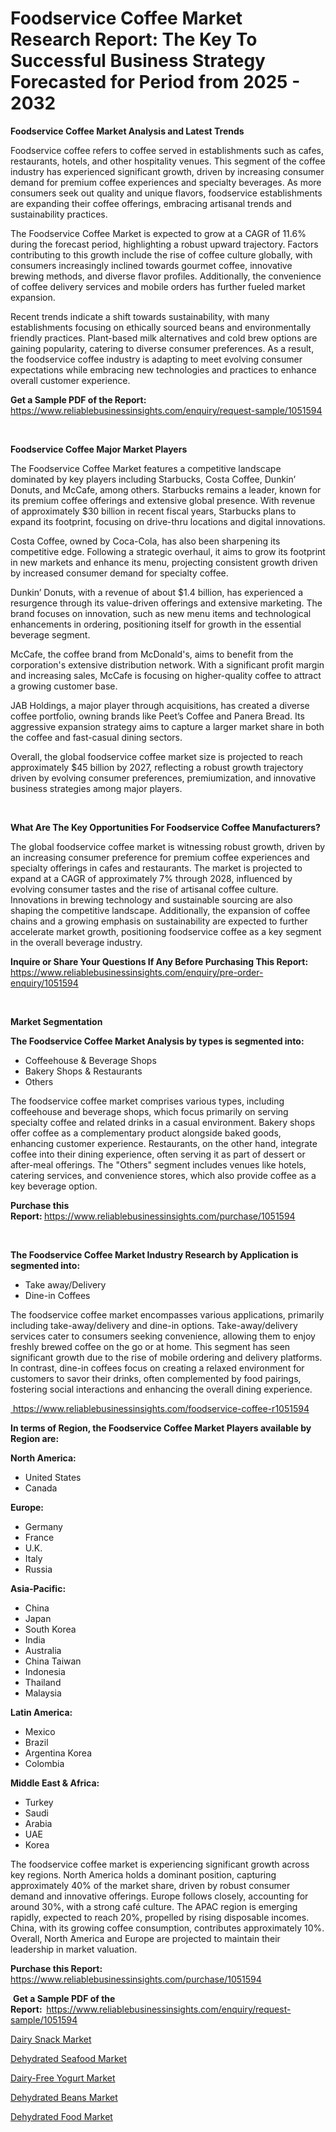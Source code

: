<p><h1>Foodservice Coffee Market Research Report: The Key To Successful Business Strategy Forecasted for Period from 2025 - 2032</h1></p><p><strong>Foodservice Coffee Market Analysis and Latest Trends</strong></p>
<p><p>Foodservice coffee refers to coffee served in establishments such as cafes, restaurants, hotels, and other hospitality venues. This segment of the coffee industry has experienced significant growth, driven by increasing consumer demand for premium coffee experiences and specialty beverages. As more consumers seek out quality and unique flavors, foodservice establishments are expanding their coffee offerings, embracing artisanal trends and sustainability practices.</p><p>The Foodservice Coffee Market is expected to grow at a CAGR of 11.6% during the forecast period, highlighting a robust upward trajectory. Factors contributing to this growth include the rise of coffee culture globally, with consumers increasingly inclined towards gourmet coffee, innovative brewing methods, and diverse flavor profiles. Additionally, the convenience of coffee delivery services and mobile orders has further fueled market expansion.</p><p>Recent trends indicate a shift towards sustainability, with many establishments focusing on ethically sourced beans and environmentally friendly practices. Plant-based milk alternatives and cold brew options are gaining popularity, catering to diverse consumer preferences. As a result, the foodservice coffee industry is adapting to meet evolving consumer expectations while embracing new technologies and practices to enhance overall customer experience.</p></p>
<p><strong>Get a Sample PDF of the Report:&nbsp;</strong> <a href="https://www.reliablebusinessinsights.com/enquiry/request-sample/1051594?utm_campaign=1091&utm_medium=2&utm_source=Github&utm_content=ia&utm_term=07042025&utm_id=foodservice-coffee">https://www.reliablebusinessinsights.com/enquiry/request-sample/1051594</a></p>
<p>&nbsp;</p>
<p><strong>Foodservice Coffee Major Market Players</strong></p>
<p><p>The Foodservice Coffee Market features a competitive landscape dominated by key players including Starbucks, Costa Coffee, Dunkin’ Donuts, and McCafe, among others. Starbucks remains a leader, known for its premium coffee offerings and extensive global presence. With revenue of approximately $30 billion in recent fiscal years, Starbucks plans to expand its footprint, focusing on drive-thru locations and digital innovations.</p><p>Costa Coffee, owned by Coca-Cola, has also been sharpening its competitive edge. Following a strategic overhaul, it aims to grow its footprint in new markets and enhance its menu, projecting consistent growth driven by increased consumer demand for specialty coffee.</p><p>Dunkin’ Donuts, with a revenue of about $1.4 billion, has experienced a resurgence through its value-driven offerings and extensive marketing. The brand focuses on innovation, such as new menu items and technological enhancements in ordering, positioning itself for growth in the essential beverage segment.</p><p>McCafe, the coffee brand from McDonald's, aims to benefit from the corporation's extensive distribution network. With a significant profit margin and increasing sales, McCafe is focusing on higher-quality coffee to attract a growing customer base.</p><p>JAB Holdings, a major player through acquisitions, has created a diverse coffee portfolio, owning brands like Peet’s Coffee and Panera Bread. Its aggressive expansion strategy aims to capture a larger market share in both the coffee and fast-casual dining sectors.</p><p>Overall, the global foodservice coffee market size is projected to reach approximately $45 billion by 2027, reflecting a robust growth trajectory driven by evolving consumer preferences, premiumization, and innovative business strategies among major players.</p></p>
<p>&nbsp;</p>
<p><strong>What Are The Key Opportunities For Foodservice Coffee Manufacturers?</strong></p>
<p><p>The global foodservice coffee market is witnessing robust growth, driven by an increasing consumer preference for premium coffee experiences and specialty offerings in cafes and restaurants. The market is projected to expand at a CAGR of approximately 7% through 2028, influenced by evolving consumer tastes and the rise of artisanal coffee culture. Innovations in brewing technology and sustainable sourcing are also shaping the competitive landscape. Additionally, the expansion of coffee chains and a growing emphasis on sustainability are expected to further accelerate market growth, positioning foodservice coffee as a key segment in the overall beverage industry.</p></p>
<p><strong>Inquire or Share Your Questions If Any Before Purchasing This Report:</strong> <a href="https://www.reliablebusinessinsights.com/enquiry/pre-order-enquiry/1051594?utm_campaign=1091&utm_medium=2&utm_source=Github&utm_content=ia&utm_term=07042025&utm_id=foodservice-coffee">https://www.reliablebusinessinsights.com/enquiry/pre-order-enquiry/1051594</a></p>
<p>&nbsp;</p>
<p><strong>Market Segmentation</strong></p>
<p><strong>The Foodservice Coffee Market Analysis by types is segmented into:</strong></p>
<p><ul><li>Coffeehouse & Beverage Shops</li><li>Bakery Shops & Restaurants</li><li>Others</li></ul></p>
<p><p>The foodservice coffee market comprises various types, including coffeehouse and beverage shops, which focus primarily on serving specialty coffee and related drinks in a casual environment. Bakery shops offer coffee as a complementary product alongside baked goods, enhancing customer experience. Restaurants, on the other hand, integrate coffee into their dining experience, often serving it as part of dessert or after-meal offerings. The "Others" segment includes venues like hotels, catering services, and convenience stores, which also provide coffee as a key beverage option.</p></p>
<p><strong>Purchase this Report:&nbsp;</strong><a href="https://www.reliablebusinessinsights.com/purchase/1051594?utm_campaign=1091&utm_medium=2&utm_source=Github&utm_content=ia&utm_term=07042025&utm_id=foodservice-coffee">https://www.reliablebusinessinsights.com/purchase/1051594</a></p>
<p>&nbsp;</p>
<p><strong>The Foodservice Coffee Market Industry Research by Application is segmented into:</strong></p>
<p><ul><li>Take away/Delivery</li><li>Dine-in Coffees</li></ul></p>
<p><p>The foodservice coffee market encompasses various applications, primarily including take-away/delivery and dine-in options. Take-away/delivery services cater to consumers seeking convenience, allowing them to enjoy freshly brewed coffee on the go or at home. This segment has seen significant growth due to the rise of mobile ordering and delivery platforms. In contrast, dine-in coffees focus on creating a relaxed environment for customers to savor their drinks, often complemented by food pairings, fostering social interactions and enhancing the overall dining experience.</p></p>
<p><a href="https://www.reliablebusinessinsights.com/foodservice-coffee-r1051594?utm_campaign=1091&utm_medium=2&utm_source=Github&utm_content=ia&utm_term=07042025&utm_id=foodservice-coffee">&nbsp;https://www.reliablebusinessinsights.com/foodservice-coffee-r1051594</a></p>
<p><strong>In terms of Region, the Foodservice Coffee Market Players available by Region are:</strong></p>
<p>
    <p> <strong> North America: </strong>
        <ul>
            <li>United States</li>
            <li>Canada</li>
        </ul>
        </p> 
    <p> <strong> Europe: </strong>
        <ul>
            <li>Germany</li>
            <li>France</li>
            <li>U.K.</li>
            <li>Italy</li>
            <li>Russia</li>
        </ul>
        </p> 
    <p> <strong> Asia-Pacific: </strong>
        <ul>
            <li>China</li>
            <li>Japan</li>
            <li>South Korea</li>
            <li>India</li>
            <li>Australia</li>
            <li>China Taiwan</li>
            <li>Indonesia</li>
            <li>Thailand</li>
            <li>Malaysia</li>
        </ul>
        </p> 
    <p> <strong> Latin America: </strong>
        <ul>
            <li>Mexico</li>
            <li>Brazil</li>
            <li>Argentina Korea</li>
            <li>Colombia</li>
        </ul>
        </p> 
    <p> <strong> Middle East & Africa: </strong>
        <ul>
            <li>Turkey</li>
            <li>Saudi</li>
            <li>Arabia</li>
            <li>UAE</li>
            <li>Korea</li>
        </ul>
    </p>
    </p>
<p><p>The foodservice coffee market is experiencing significant growth across key regions. North America holds a dominant position, capturing approximately 40% of the market share, driven by robust consumer demand and innovative offerings. Europe follows closely, accounting for around 30%, with a strong café culture. The APAC region is emerging rapidly, expected to reach 20%, propelled by rising disposable incomes. China, with its growing coffee consumption, contributes approximately 10%. Overall, North America and Europe are projected to maintain their leadership in market valuation.</p></p>
<p><strong>Purchase this Report: </strong><a href="https://www.reliablebusinessinsights.com/purchase/1051594?utm_campaign=1091&utm_medium=2&utm_source=Github&utm_content=ia&utm_term=07042025&utm_id=foodservice-coffee">https://www.reliablebusinessinsights.com/purchase/1051594</a></p>
<p>&nbsp;<strong>Get a Sample PDF of the Report:&nbsp;&nbsp;</strong><a href="https://www.reliablebusinessinsights.com/enquiry/request-sample/1051594?utm_campaign=1091&utm_medium=2&utm_source=Github&utm_content=ia&utm_term=07042025&utm_id=foodservice-coffee">https://www.reliablebusinessinsights.com/enquiry/request-sample/1051594</a></p>
<p><strong></strong></p>
<p><p><a href="https://github.com/roehrtizonov/Market-Research-Report-List-1/blob/main/dairy-snack-market.md?utm_campaign=1091&utm_medium=2&utm_source=Github&utm_content=ia&utm_term=07042025&utm_id=foodservice-coffee">Dairy Snack Market</a></p><p><a href="https://github.com/rutupueyed/Market-Research-Report-List-1/blob/main/dehydrated-seafood-market.md?utm_campaign=1091&utm_medium=2&utm_source=Github&utm_content=ia&utm_term=07042025&utm_id=foodservice-coffee">Dehydrated Seafood Market</a></p><p><a href="https://github.com/paullsiskec4/Market-Research-Report-List-1/blob/main/dairy-free-yogurt-market.md?utm_campaign=1091&utm_medium=2&utm_source=Github&utm_content=ia&utm_term=07042025&utm_id=foodservice-coffee">Dairy-Free Yogurt Market</a></p><p><a href="https://github.com/altafvaraswj/Market-Research-Report-List-1/blob/main/dehydrated-beans-market.md?utm_campaign=1091&utm_medium=2&utm_source=Github&utm_content=ia&utm_term=07042025&utm_id=foodservice-coffee">Dehydrated Beans Market</a></p><p><a href="https://github.com/hurstsaqibyl/Market-Research-Report-List-1/blob/main/dehydrated-food-market.md?utm_campaign=1091&utm_medium=2&utm_source=Github&utm_content=ia&utm_term=07042025&utm_id=foodservice-coffee">Dehydrated Food Market</a></p></p>